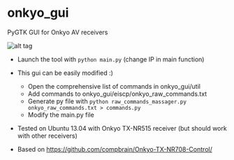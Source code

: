 onkyo_gui
=========

PyGTK GUI for Onkyo AV receivers

![alt tag](https://raw.github.com/DmitrySandalov/onkyo_gui/master/screenshots/scr1.png)

* Launch the tool with `python main.py` (change IP in main function)

* This gui can be easily modified :)
    * Open the comprehensive list of commands in onkyo_gui/util
    * Add commands to onkyo_gui/eiscp/onkyo_raw_commands.txt
    * Generate py file with `python raw_commands_massager.py onkyo_raw_commands.txt > commands.py`
    * Modify the main.py file

* Tested on Ubuntu 13.04 with Onkyo TX-NR515 receiver (but should work with other receivers)

* Based on https://github.com/compbrain/Onkyo-TX-NR708-Control/ 
